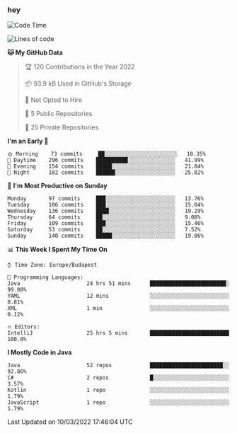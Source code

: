 ### hey

<!--START_SECTION:waka-->
![Code Time](http://img.shields.io/badge/Code%20Time-626%20hrs%2010%20mins-blue)

![Lines of code](https://img.shields.io/badge/From%20Hello%20World%20I%27ve%20Written-447%20Thousand%20lines%20of%20code-blue)

**🐱 My GitHub Data** 

> 🏆 120 Contributions in the Year 2022
 > 
> 📦 93.9 kB Used in GitHub's Storage 
 > 
> 🚫 Not Opted to Hire
 > 
> 📜 5 Public Repositories 
 > 
> 🔑 25 Private Repositories  
 > 
**I'm an Early 🐤** 

```text
🌞 Morning    73 commits     ██░░░░░░░░░░░░░░░░░░░░░░░   10.35% 
🌆 Daytime    296 commits    ██████████░░░░░░░░░░░░░░░   41.99% 
🌃 Evening    154 commits    █████░░░░░░░░░░░░░░░░░░░░   21.84% 
🌙 Night      182 commits    ██████░░░░░░░░░░░░░░░░░░░   25.82%

```
📅 **I'm Most Productive on Sunday** 

```text
Monday       97 commits     ███░░░░░░░░░░░░░░░░░░░░░░   13.76% 
Tuesday      106 commits    ███░░░░░░░░░░░░░░░░░░░░░░   15.04% 
Wednesday    136 commits    ████░░░░░░░░░░░░░░░░░░░░░   19.29% 
Thursday     64 commits     ██░░░░░░░░░░░░░░░░░░░░░░░   9.08% 
Friday       109 commits    ███░░░░░░░░░░░░░░░░░░░░░░   15.46% 
Saturday     53 commits     ██░░░░░░░░░░░░░░░░░░░░░░░   7.52% 
Sunday       140 commits    █████░░░░░░░░░░░░░░░░░░░░   19.86%

```


📊 **This Week I Spent My Time On** 

```text
⌚︎ Time Zone: Europe/Budapest

💬 Programming Languages: 
Java                     24 hrs 51 mins      ████████████████████████░   99.08% 
YAML                     12 mins             ░░░░░░░░░░░░░░░░░░░░░░░░░   0.81% 
XML                      1 min               ░░░░░░░░░░░░░░░░░░░░░░░░░   0.12%

🔥 Editors: 
IntelliJ                 25 hrs 5 mins       █████████████████████████   100.0%

```

**I Mostly Code in Java** 

```text
Java                     52 repos            ███████████████████████░░   92.86% 
C#                       2 repos             █░░░░░░░░░░░░░░░░░░░░░░░░   3.57% 
Kotlin                   1 repo              ░░░░░░░░░░░░░░░░░░░░░░░░░   1.79% 
JavaScript               1 repo              ░░░░░░░░░░░░░░░░░░░░░░░░░   1.79%

```



 Last Updated on 10/03/2022 17:46:04 UTC
<!--END_SECTION:waka-->
